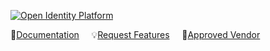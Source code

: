 [![Open Identity Platform](https://www.openidentityplatform.org/assets/img/oip-star.png?ver3)](https://github.com/OpenIdentityPlatform)

📄[Documentation](https://doc.openidentityplatform.org/) &nbsp;&nbsp;&nbsp; 💡[Request Features](https://github.com/orgs/OpenIdentityPlatform/discussions/5) &nbsp;&nbsp;&nbsp;  💪[Approved Vendor](https://github.com/OpenIdentityPlatform/.github/wiki/Approved-Vendor-List)
